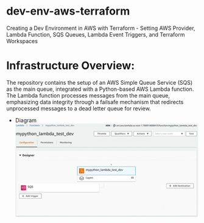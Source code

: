 # dev-env-aws-terraform
Creating a Dev Environment in AWS with Terraform - Setting AWS Provider, Lambda Function, SQS Queues, Lambda Event Triggers, and Terraform Workspaces

# Infrastructure Overview:
The repository contains the setup of an AWS Simple Queue Service (SQS) as the main queue, integrated with a Python-based AWS Lambda function. The Lambda function processes messages from the main queue, emphasizing data integrity through a failsafe mechanism that redirects unprocessed messages to a dead letter queue for review.

- Diagram
  ![alt text](diagram.png "AWS Dev Environment")
